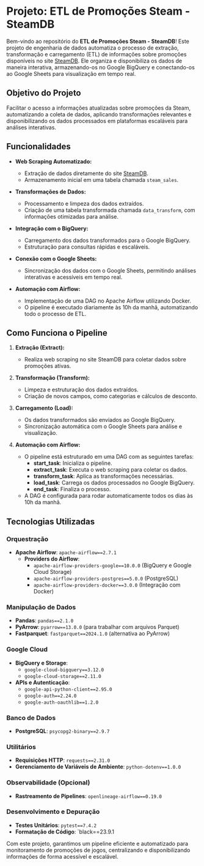 # Projeto: **ETL de Promoções Steam - SteamDB**

Bem-vindo ao repositório do **ETL de Promoções Steam - SteamDB**! Este projeto de engenharia de dados automatiza o processo de extração, transformação e carregamento (ETL) de informações sobre promoções disponíveis no site [SteamDB](https://steamdb.info/sales/). Ele organiza e disponibiliza os dados de maneira interativa, armazenando-os no Google BigQuery e conectando-os ao Google Sheets para visualização em tempo real.

## Objetivo do Projeto

Facilitar o acesso a informações atualizadas sobre promoções da Steam, automatizando a coleta de dados, aplicando transformações relevantes e disponibilizando os dados processados em plataformas escaláveis para análises interativas.

## Funcionalidades

- **Web Scraping Automatizado:**
  - Extração de dados diretamente do site [SteamDB](https://steamdb.info/sales/).
  - Armazenamento inicial em uma tabela chamada `steam_sales`.

- **Transformações de Dados:**
  - Processamento e limpeza dos dados extraídos.
  - Criação de uma tabela transformada chamada `data_transform`, com informações otimizadas para análise.

- **Integração com o BigQuery:**
  - Carregamento dos dados transformados para o Google BigQuery.
  - Estruturação para consultas rápidas e escaláveis.

- **Conexão com o Google Sheets:**
  - Sincronização dos dados com o Google Sheets, permitindo análises interativas e acessíveis em tempo real.

- **Automação com Airflow:**
  - Implementação de uma DAG no Apache Airflow utilizando Docker.
  - O pipeline é executado diariamente às 10h da manhã, automatizando todo o processo de ETL.

## Como Funciona o Pipeline

1. **Extração (Extract):**
   - Realiza web scraping no site SteamDB para coletar dados sobre promoções ativas.

2. **Transformação (Transform):**
   - Limpeza e estruturação dos dados extraídos.
   - Criação de novos campos, como categorias e cálculos de desconto.

3. **Carregamento (Load):**
   - Os dados transformados são enviados ao Google BigQuery.
   - Sincronização automática com o Google Sheets para análise e visualização.

4. **Automação com Airflow:**
   - O pipeline está estruturado em uma DAG com as seguintes tarefas:
     - **start_task**: Inicializa o pipeline.
     - **extract_task**: Executa o web scraping para coletar os dados.
     - **transform_task**: Aplica as transformações necessárias.
     - **load_task**: Carrega os dados processados no Google BigQuery.
     - **end_task**: Finaliza o processo.
   - A DAG é configurada para rodar automaticamente todos os dias às 10h da manhã.

## Tecnologias Utilizadas

### Orquestração
- **Apache Airflow**: `apache-airflow==2.7.1`
  - **Providers do Airflow**:
    - `apache-airflow-providers-google==10.0.0` (BigQuery e Google Cloud Storage)
    - `apache-airflow-providers-postgres==5.0.0` (PostgreSQL)
    - `apache-airflow-providers-docker==3.0.0` (Integração com Docker)

### Manipulação de Dados
- **Pandas**: `pandas==2.1.0`
- **PyArrow**: `pyarrow==13.0.0` (para trabalhar com arquivos Parquet)
- **Fastparquet**: `fastparquet==2024.1.0` (alternativa ao PyArrow)

### Google Cloud
- **BigQuery e Storage**:
  - `google-cloud-bigquery==3.12.0`
  - `google-cloud-storage==2.11.0`
- **APIs e Autenticação**:
  - `google-api-python-client==2.95.0`
  - `google-auth==2.24.0`
  - `google-auth-oauthlib==1.2.0`

### Banco de Dados
- **PostgreSQL**: `psycopg2-binary==2.9.7`

### Utilitários
- **Requisições HTTP**: `requests==2.31.0`
- **Gerenciamento de Variáveis de Ambiente**: `python-dotenv==1.0.0`

### Observabilidade (Opcional)
- **Rastreamento de Pipelines**: `openlineage-airflow==0.19.0`

### Desenvolvimento e Depuração
- **Testes Unitários**: `pytest==7.4.2`
- **Formatação de Código**: `black==23.9.1


Com este projeto, garantimos um pipeline eficiente e automatizado para monitoramento de promoções de jogos, centralizando e disponibilizando informações de forma acessível e escalável.
